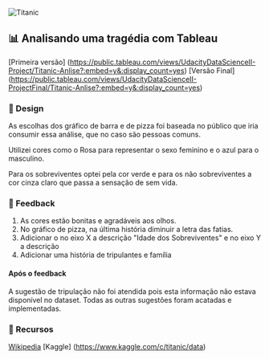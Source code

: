![Titanic](https://vignette.wikia.nocookie.net/universe-of-smash-bros-lawl/images/d/d5/2361_titanic-prev.png/revision/latest?cb=20150403042347)

## :bar_chart: Analisando uma tragédia com Tableau

[Primeira versão] (https://public.tableau.com/views/UdacityDataScienceII-Project/Titanic-Anlise?:embed=y&:display_count=yes)
[Versão Final] (https://public.tableau.com/views/UdacityDataScienceII-ProjectFinal/Titanic-Anlise?:embed=y&:display_count=yes)

### :art: Design

As escolhas dos gráfico de barra e de pizza foi baseada no público que iria consumir essa análise,
que no caso são pessoas comuns.

Utilizei cores como o Rosa para representar o sexo feminino e o azul para o masculino.

Para os sobreviventes optei pela cor verde e para os não sobreviventes a cor cinza claro que passa a sensação de sem vida.

### :mega: Feedback

1. As cores estão bonitas e agradáveis aos olhos.
2. No gráfico de pizza, na última história diminuir a letra das fatias.
3. Adicionar o no eixo X a descrição "Idade dos Sobreviventes" e no eixo Y a descrição
4. Adicionar uma história de tripulantes e família

#### Após o feedback

A sugestão de tripulação não foi atendida pois esta informação não estava disponível no dataset.
Todas as outras sugestões foram acatadas e implementadas.


### :nut_and_bolt: Recursos

[Wikipedia](https://pt.wikipedia.org/wiki/RMS_Titanic)
[Kaggle] (https://www.kaggle.com/c/titanic/data)

